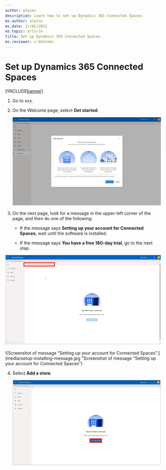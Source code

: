 ```yaml
---
author: alwinv
description: Learn how to set up Dynamics 365 Connected Spaces
ms.author: alwinv
ms.date: 11/02/2021
ms.topic: article
title: Set up Dynamics 365 Connected Spaces
ms.reviewer: v-bholmes
---
```


# Set up Dynamics 365 Connected Spaces

[!INCLUDE[banner](includes/banner.md)]

1. Go to xxx.

2. On the Welcome page, select **Get started**.

   ![Screenshot of Get started page.](media/setup-get-started.jpg "Screenshot of Get started page")

3. On the next page, look for a message in the upper-left corner of the page, and then do one of the following:

    - If the message says **Setting up your account for Connected Spaces**, wait until the software is installed.

    - If the message says **You have a free 180-day trial**, go to the next step. 

  ![Screenshot of Get started page.](media/setup-installing-message.jpg "Screenshot of Get started page")

  ![Screenshot of message "Setting up your account for Connected Spaces".](media/setup-installing-message.jpg "Screenshot of message "Setting up your account for Connected Spaces")
   
4. Select **Add a store**.

   ![Screenshot of Get started page.](media/setup-add-store.jpg "Screenshot of Get started page")
